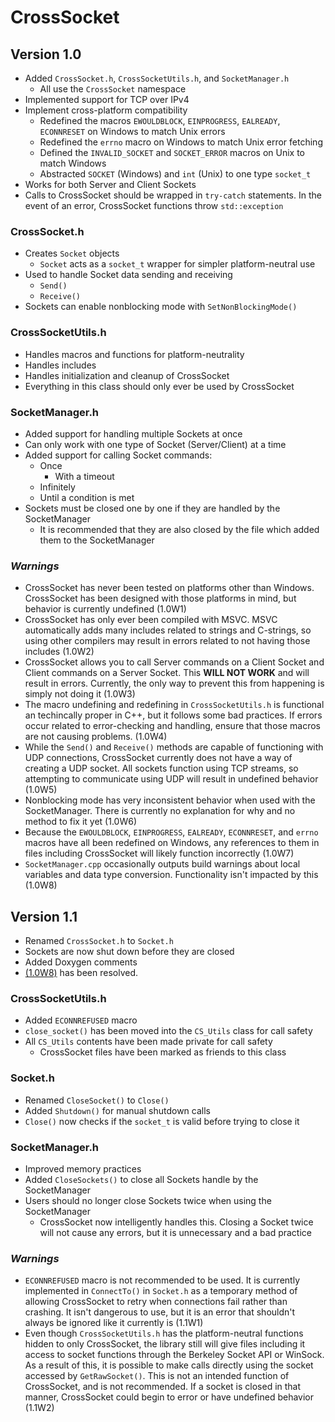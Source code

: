 # CrossSocket
## Version 1.0
- Added `CrossSocket.h`, `CrossSocketUtils.h`, and `SocketManager.h`
  - All use the `CrossSocket` namespace
- Implemented support for TCP over IPv4
- Implement cross-platform compatibility
  - Redefined the macros `EWOULDBLOCK`, `EINPROGRESS`, `EALREADY`, `ECONNRESET` on Windows to match Unix errors
  - Redefined the `errno` macro on Windows to match Unix error fetching
  - Defined the `INVALID_SOCKET` and `SOCKET_ERROR` macros on Unix to match Windows
  - Abstracted `SOCKET` (Windows) and `int` (Unix) to one type `socket_t`
- Works for both Server and Client Sockets
- Calls to CrossSocket should be wrapped in `try-catch` statements. In the event of an error, CrossSocket functions throw `std::exception`
### CrossSocket.h
- Creates `Socket` objects
  - `Socket` acts as a `socket_t` wrapper for simpler platform-neutral use
- Used to handle Socket data sending and receiving
  - `Send()`
  - `Receive()`
- Sockets can enable nonblocking mode with `SetNonBlockingMode()`
### CrossSocketUtils.h
- Handles macros and functions for platform-neutrality
- Handles includes
- Handles initialization and cleanup of CrossSocket
- Everything in this class should only ever be used by CrossSocket
### SocketManager.h
- Added support for handling multiple Sockets at once
- Can only work with one type of Socket (Server/Client) at a time
- Added support for calling Socket commands:
  - Once
    - With a timeout
  - Infinitely
  - Until a condition is met
- Sockets must be closed one by one if they are handled by the SocketManager
  - It is recommended that they are also closed by the file which added them to the SocketManager
### *Warnings*
<a id="1.0W1"></a>
- CrossSocket has never been tested on platforms other than Windows. CrossSocket has been designed with those platforms in mind, but behavior is currently undefined (1.0W1)
<a id="1.0W2"></a>
- CrossSocket has only ever been compiled with MSVC. MSVC automatically adds many includes related to strings and C-strings, so using other compilers may result in errors related to not having those includes (1.0W2)
<a id="1.0W3"></a>
- CrossSocket allows you to call Server commands on a Client Socket and Client commands on a Server Socket. This **WILL NOT WORK** and will result in errors. Currently, the only way to prevent this from happening is simply not doing it (1.0W3)
<a id="1.0W4"></a>
- The macro undefining and redefining in `CrossSocketUtils.h` is functional an techincally proper in C++, but it follows some bad practices. If errors occur related to error-checking and handling, ensure that those macros are not causing problems. (1.0W4)
<a id="1.0W5"></a>
- While the `Send()` and `Receive()` methods are capable of functioning with UDP connections, CrossSocket currently does not have a way of creating a UDP socket. All sockets function using TCP streams, so attempting to communicate using UDP will result in undefined behavior (1.0W5)
<a id="1.0W6"></a>
- Nonblocking mode has very inconsistent behavior when used with the SocketManager. There is currently no explanation for why and no method to fix it yet (1.0W6)
<a id="1.0W7"></a>
- Because the `EWOULDBLOCK`, `EINPROGRESS`, `EALREADY`, `ECONNRESET`, and `errno` macros have all been redefined on Windows, any references to them in files including CrossSocket will likely function incorrectly (1.0W7)
<a id="1.0W8"></a>
- `SocketManager.cpp` occasionally outputs build warnings about local variables and data type conversion. Functionality isn't impacted by this (1.0W8)

## Version 1.1
- Renamed `CrossSocket.h` to `Socket.h`
- Sockets are now shut down before they are closed
- Added Doxygen comments
- [(1.0W8)](#1.0W8) has been resolved.
### CrossSocketUtils.h
- Added `ECONNREFUSED` macro
- `close_socket()` has been moved into the `CS_Utils` class for call safety
- All `CS_Utils` contents have been made private for call safety
  - CrossSocket files have been marked as friends to this class
### Socket.h
- Renamed `CloseSocket()` to `Close()`
- Added `Shutdown()` for manual shutdown calls
- `Close()` now checks if the `socket_t` is valid before trying to close it
### SocketManager.h
- Improved memory practices
- Added `CloseSockets()` to close all Sockets handle by the SocketManager
- Users should no longer close Sockets twice when using the SocketManager
  - CrossSocket now intelligently handles this. Closing a Socket twice will not cause any errors, but it is unnecessary and a bad practice
### *Warnings*
<a id="1.1W1"></a>
- `ECONNREFUSED` macro is not recommended to be used. It is currently implemented in `ConnectTo()` in `Socket.h` as a temporary method of allowing CrossSocket to retry when connections fail rather than crashing. It isn't dangerous to use, but it is an error that shouldn't always be ignored like it currently is (1.1W1)
<a id="1.1W2"></a>
- Even though `CrossSocketUtils.h` has the platform-neutral functions hidden to only CrossSocket, the library still will give files including it access to socket functions through the Berkeley Socket API or WinSock. As a result of this, it is possible to make calls directly using the socket accessed by `GetRawSocket()`. This is not an intended function of CrossSocket, and is not recommended. If a socket is closed in that manner, CrossSocket could begin to error or have undefined behavior (1.1W2)
